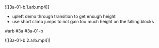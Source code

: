 

![[3a-01-b.1.arb.mp4]]

* upleft demo through transition to get enough height
* use short climb jumps to not gain too much height on the falling blocks

#arb #3a #3a-01-b



![[3a-01-b.2.arb.mp4]]

